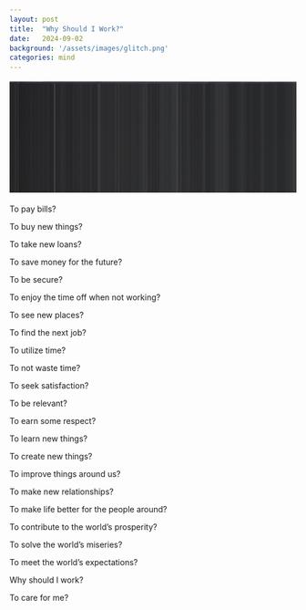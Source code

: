 ```yaml
---
layout: post
title:  "Why Should I Work?"
date:   2024-09-02
background: '/assets/images/glitch.png'
categories: mind
---
```

![cover image](/assets/images/glitch.png) <br><br>
To pay bills?

To buy new things?

To take new loans?

To save money for the future?

To be secure?

To enjoy the time off when not working?

To see new places?

To find the next job?

To utilize time?

To not waste time?

To seek satisfaction?

To be relevant?

To earn some respect?

To learn new things?

To create new things?

To improve things around us?

To make new relationships?

To make life better for the people around?

To contribute to the world’s prosperity?

To solve the world’s miseries?

To meet the world’s expectations?

Why should I work?

To care for me?